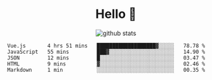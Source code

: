 <h1 align="center">Hello 👋 </h3>

<p align="center">
  <img src="https://github-readme-stats.vercel.app/api?username=syeehyn&hide=stars,prs,issues,contribs&count_private=true&hide_title=true" alt="github stats" />
</p>

<!--START_SECTION:waka-->
```text
Vue.js       4 hrs 51 mins   ███████████████████▓░░░░░   78.78 % 
JavaScript   55 mins         ███▓░░░░░░░░░░░░░░░░░░░░░   14.90 % 
JSON         12 mins         █░░░░░░░░░░░░░░░░░░░░░░░░   03.47 % 
HTML         9 mins          ▓░░░░░░░░░░░░░░░░░░░░░░░░   02.46 % 
Markdown     1 min           ░░░░░░░░░░░░░░░░░░░░░░░░░   00.35 % 
```
<!--END_SECTION:waka-->
